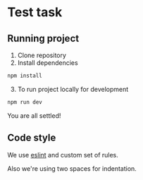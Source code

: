 # Test task

## Running project

1. Clone repository
2. Install dependencies

```sh
npm install
```

3. To run project locally for development

```sh
npm run dev
```

You are all settled!

## Code style

We use [eslint](https://eslint.org/) and custom set of rules.

Also we're using two spaces for indentation.
